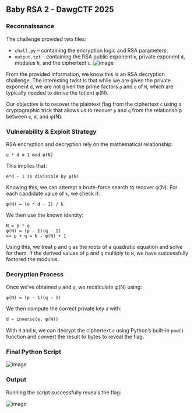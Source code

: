 ## Baby RSA 2 - DawgCTF 2025
### Reconnaissance
The challenge provided two files:
- `chall.py` – containing the encryption logic and RSA parameters.
- `output.txt` – containing the RSA public exponent `e`, private exponent `d`, modulus `N`, and the ciphertext `c`.
![image](https://github.com/user-attachments/assets/a9b3404d-2545-4772-ac9c-307b63747dc4)


From the provided information, we know this is an RSA decryption challenge. The interesting twist is that while we are given the private exponent `d`, we are not given the prime factors `p` and `q` of `N`, which are typically needed to derive the totient φ(N).

Our objective is to recover the plaintext flag from the ciphertext `c` using a cryptographic trick that allows us to recover `p` and `q` from the relationship between `e`, `d`, and φ(N).
### Vulnerability & Exploit Strategy
RSA encryption and decryption rely on the mathematical relationship:
```
e * d ≡ 1 mod φ(N)
```

This implies that:
```
e*d - 1 is divisible by φ(N)
```

Knowing this, we can attempt a brute-force search to recover φ(N). For each candidate value of `k`, we check if:
```
φ(N) = (e * d - 1) / k
```

We then use the known identity:
```
N = p * q
φ(N) = (p - 1)(q - 1)
=> p + q = N - φ(N) + 1
```

Using this, we treat `p` and `q` as the roots of a quadratic equation and solve for them. If the derived values of `p` and `q` multiply to `N`, we have successfully factored the modulus.
### Decryption Process
Once we’ve obtained `p` and `q`, we recalculate φ(N) using:
```
φ(N) = (p - 1)(q - 1)
```

We then compute the correct private key `d` with:
```python
d = inverse(e, φ(N))
```

With `d` and `N`, we can decrypt the ciphertext `c` using Python’s built-in `pow()` function and convert the result to bytes to reveal the flag.
### Final Python Script
![image](https://github.com/user-attachments/assets/13b62605-0960-44cb-b069-c3f7aa3278e9)

### Output
Running the script successfully reveals the flag:

![image](https://github.com/user-attachments/assets/2a41664f-bb49-4e27-982f-1a93bcfd646a)

